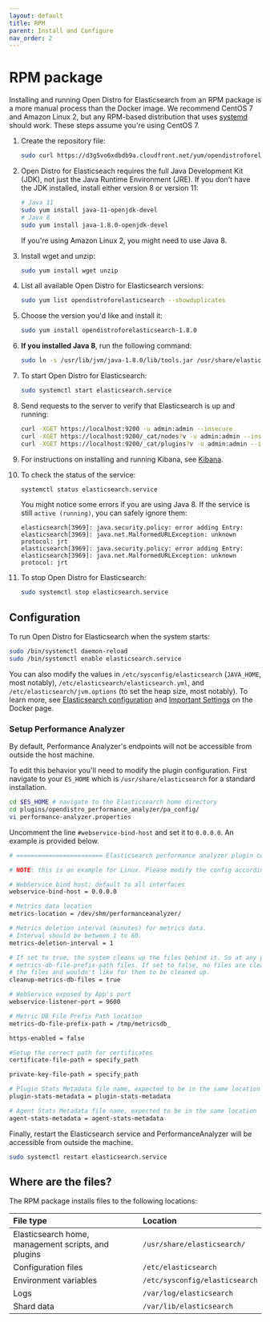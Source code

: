 ```yaml
---
layout: default
title: RPM
parent: Install and Configure
nav_order: 2
---
```


# RPM package

Installing and running Open Distro for Elasticsearch from an RPM package is a more manual process than the Docker image. We recommend CentOS 7 and Amazon Linux 2, but any RPM-based distribution that uses [systemd](https://en.wikipedia.org/wiki/Systemd) should work. These steps assume you're using CentOS 7.

1. Create the repository file:

   ```bash
   sudo curl https://d3g5vo6xdbdb9a.cloudfront.net/yum/opendistroforelasticsearch-artifacts.repo -o /etc/yum.repos.d/opendistroforelasticsearch-artifacts.repo
   ```

1. Open Distro for Elasticseach requires the full Java Development Kit (JDK), not just the Java Runtime Environment (JRE). If you don't have the JDK installed, install either version 8 or version 11:

   ```bash
   # Java 11
   sudo yum install java-11-openjdk-devel
   # Java 8
   sudo yum install java-1.8.0-openjdk-devel
   ```

   If you're using Amazon Linux 2, you might need to use Java 8.

1. Install wget and unzip:

   ```bash
   sudo yum install wget unzip
   ```

1. List all available Open Distro for Elasticsearch versions:

   ```bash
   sudo yum list opendistroforelasticsearch --showduplicates
   ```

1. Choose the version you'd like and install it:

   ```bash
   sudo yum install opendistroforelasticsearch-1.8.0
   ```

1. **If you installed Java 8**, run the following command:

   ```bash
   sudo ln -s /usr/lib/jvm/java-1.8.0/lib/tools.jar /usr/share/elasticsearch/lib/
   ```

1. To start Open Distro for Elasticsearch:

   ```bash
   sudo systemctl start elasticsearch.service
   ```

1. Send requests to the server to verify that Elasticsearch is up and running:

   ```bash
   curl -XGET https://localhost:9200 -u admin:admin --insecure
   curl -XGET https://localhost:9200/_cat/nodes?v -u admin:admin --insecure
   curl -XGET https://localhost:9200/_cat/plugins?v -u admin:admin --insecure
   ```

1. For instructions on installing and running Kibana, see [Kibana](../../kibana).

1. To check the status of the service:

   ```bash
   systemctl status elasticsearch.service
   ```

   You might notice some errors if you are using Java 8. If the service is still `active (running)`, you can safely ignore them:

   ```
   elasticsearch[3969]: java.security.policy: error adding Entry:
   elasticsearch[3969]: java.net.MalformedURLException: unknown protocol: jrt
   elasticsearch[3969]: java.security.policy: error adding Entry:
   elasticsearch[3969]: java.net.MalformedURLException: unknown protocol: jrt
   ```

1. To stop Open Distro for Elasticsearch:

   ```bash
   sudo systemctl stop elasticsearch.service
   ```


## Configuration

To run Open Distro for Elasticsearch when the system starts:

```bash
sudo /bin/systemctl daemon-reload
sudo /bin/systemctl enable elasticsearch.service
```

You can also modify the values in `/etc/sysconfig/elasticsearch` (`JAVA_HOME`, most notably), `/etc/elasticsearch/elasticsearch.yml`, and `/etc/elasticsearch/jvm.options` (to set the heap size, most notably). To learn more, see [Elasticsearch configuration](../../elasticsearch/configuration/) and [Important Settings](../docker#important-settings) on the Docker page.

### Setup Performance Analyzer

By default, Performance Analyzer's endpoints will not be accessible from outside the host machine.

To edit this behavior you'll need to modify the plugin configuration. First navigate to your `ES_HOME` which is `/usr/share/elasticsearch` for a standard installation.

```bash
cd $ES_HOME # navigate to the Elasticsearch home directory
cd plugins/opendistro_performance_analyzer/pa_config/
vi performance-analyzer.properties
```

Uncomment the line `#webservice-bind-host` and set it to `0.0.0.0`. An example is provided below.
```bash
# ======================== Elasticsearch performance analyzer plugin config =========================

# NOTE: this is an example for Linux. Please modify the config accordingly if you are using it under other OS.

# WebService bind host; default to all interfaces
webservice-bind-host = 0.0.0.0

# Metrics data location
metrics-location = /dev/shm/performanceanalyzer/

# Metrics deletion interval (minutes) for metrics data.
# Interval should be between 1 to 60.
metrics-deletion-interval = 1

# If set to true, the system cleans up the files behind it. So at any point, we should expect only 2
# metrics-db-file-prefix-path files. If set to false, no files are cleaned up. This can be useful, if you are archiving
# the files and wouldn't like for them to be cleaned up.
cleanup-metrics-db-files = true

# WebService exposed by App's port
webservice-listener-port = 9600

# Metric DB File Prefix Path location
metrics-db-file-prefix-path = /tmp/metricsdb_

https-enabled = false

#Setup the correct path for certificates
certificate-file-path = specify_path

private-key-file-path = specify_path

# Plugin Stats Metadata file name, expected to be in the same location
plugin-stats-metadata = plugin-stats-metadata

# Agent Stats Metadata file name, expected to be in the same location
agent-stats-metadata = agent-stats-metadata
```

Finally, restart the Elasticsearch service and PerformanceAnalyzer will be accessible from outside the machine.
```bash
sudo systemctl restart elasticsearch.service
```


## Where are the files?

The RPM package installs files to the following locations:

File type | Location
:--- | :---
Elasticsearch home, management scripts, and plugins | `/usr/share/elasticsearch/`
Configuration files | `/etc/elasticsearch`
Environment variables | `/etc/sysconfig/elasticsearch`
Logs | `/var/log/elasticsearch`
Shard data | `/var/lib/elasticsearch`
